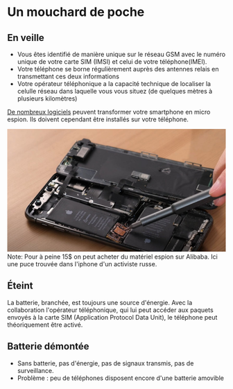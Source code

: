Un mouchard de poche
============


En veille
---------

-   Vous êtes identifié de manière unique sur le réseau GSM
    avec le numéro unique de votre carte SIM (IMSI) et celui de votre téléphone(IMEI).
-   Votre téléphone se borne régulièrement auprès des antennes relais en
    transmettant ces deux informations
-   Votre opérateur téléphonique a la capacité technique de localiser la
    celulle réseau dans laquelle vous vous situez (de quelques mètres à
    plusieurs kilomètres)


[De nombreux logiciels](http://www.gsmespion.com/) peuvent transformer
votre smartphone en micro espion. Ils doivent cependant être installés
sur votre téléphone.


![puce espionne](/assets/i/iphone-puce.jpg "Puce espionne")
Note: Pour à peine 15$ on peut acheter du matériel espion sur Alibaba. Ici une puce trouvée dans l'iphone d'un activiste russe.


Éteint
------

La batterie, branchée, est toujours une source d\'énergie. Avec la
collaboration l\'opérateur téléphonique, qui lui peut accéder aux
paquets envoyés à la carte SIM (Application Protocol Data Unit), le
téléphone peut théoriquement être activé.


Batterie démontée
-----------------

-   Sans batterie, pas d\'énergie, pas de signaux transmis, pas de
    surveillance.
-   Problème : peu de téléphones disposent encore d\'une batterie
    amovible
